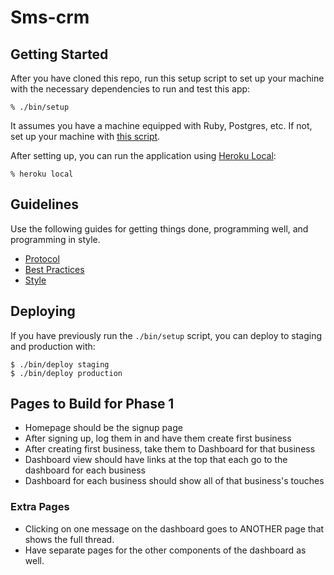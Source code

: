# Sms-crm

## Getting Started

After you have cloned this repo, run this setup script to set up your machine
with the necessary dependencies to run and test this app:

    % ./bin/setup

It assumes you have a machine equipped with Ruby, Postgres, etc. If not, set up
your machine with [this script].

[this script]: https://github.com/thoughtbot/laptop

After setting up, you can run the application using [Heroku Local]:

    % heroku local

[Heroku Local]: https://devcenter.heroku.com/articles/heroku-local

## Guidelines

Use the following guides for getting things done, programming well, and
programming in style.

* [Protocol](http://github.com/thoughtbot/guides/blob/master/protocol)
* [Best Practices](http://github.com/thoughtbot/guides/blob/master/best-practices)
* [Style](http://github.com/thoughtbot/guides/blob/master/style)

## Deploying

If you have previously run the `./bin/setup` script,
you can deploy to staging and production with:

    $ ./bin/deploy staging
    $ ./bin/deploy production

## Pages to Build for Phase 1

- Homepage should be the signup page
- After signing up, log them in and have them create first business
- After creating first business, take them to Dashboard for that business
- Dashboard view should have links at the top that each go to the dashboard for each business
- Dashboard for each business should show all of that business's touches

### Extra Pages

- Clicking on one message on the dashboard goes to ANOTHER page that shows the full thread.
- Have separate pages for the other components of the dashboard as well.



























